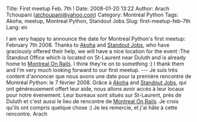 Title: First meetup Feb. 7th !
Date: 2008-01-20 13:22
Author: Arach Tchoupani (atchoupani@yahoo.com)
Category: Montréal Python
Tags: Akoha, meetup, Montreal Python, Standout Jobs
Slug: first-meetup-feb-7th
Lang: en

I am very happy to announce the date for Montreal Python's first meetup:
February 7th 2008. Thanks to [Akoha][] and [Standout Jobs][], who have
graciously offered their help, we will have a nice location for the
event :The Standout Office which is located on St-Laurent near Duluth
and is already home to [Montreal On Rails][]. I think they're on to
something :) I thank them and I'm very much looking forward to our first
meetup. --- Je suis très content d'annoncer que nous avons une date pour
la première rencontre de Montréal Python: le 7 février 2008. Grâce à
[Akoha][] and [Standout Jobs][], qui ont généreusement offert leur aide,
nous allons avoir accès à leur locaux pour notre évenement. Leur bureaux
sont situés sur St-Laurent, près de Duluth et c'est aussi le lieu de
rencontre de [Montreal On Rails][]. Je crois qu'ils ont compris quelque
chose :) Je les remercie, et j'ai hâte à cette rencontre. Arach

  [Akoha]: http://www.akoha.org "Akoha"
  [Standout Jobs]: http://www.standoutjobs.com "Standout Jobs"
  [Montreal On Rails]: http://montrealonrails.com "Montreal On Rails"
